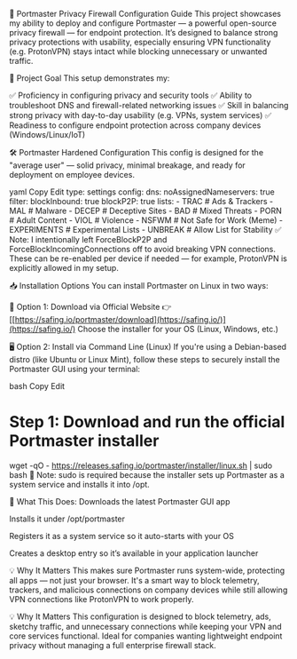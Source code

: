 🔧 Portmaster Privacy Firewall Configuration Guide
This project showcases my ability to deploy and configure Portmaster — a powerful open-source privacy firewall — for endpoint protection. It’s designed to balance strong privacy protections with usability, especially ensuring VPN functionality (e.g. ProtonVPN) stays intact while blocking unnecessary or unwanted traffic.

🎯 Project Goal
This setup demonstrates my:

✅ Proficiency in configuring privacy and security tools
✅ Ability to troubleshoot DNS and firewall-related networking issues
✅ Skill in balancing strong privacy with day-to-day usability (e.g. VPNs, system services)
✅ Readiness to configure endpoint protection across company devices (Windows/Linux/IoT)

🛠️ Portmaster Hardened Configuration
This config is designed for the "average user" — solid privacy, minimal breakage, and ready for deployment on employee devices.

yaml
Copy
Edit
type: settings
config:
    dns:
        noAssignedNameservers: true
    filter:
        blockInbound: true
        blockP2P: true
        lists:
            - TRAC        # Ads & Trackers
            - MAL         # Malware
            - DECEP       # Deceptive Sites
            - BAD         # Mixed Threats
            - PORN        # Adult Content
            - VIOL        # Violence
            - NSFWM       # Not Safe for Work (Meme)
            - EXPERIMENTS # Experimental Lists
            - UNBREAK     # Allow List for Stability
✅ Note: I intentionally left ForceBlockP2P and ForceBlockIncomingConnections off to avoid breaking VPN connections. These can be re-enabled per device if needed — for example, ProtonVPN is explicitly allowed in my setup.

📥 Installation Options
You can install Portmaster on Linux in two ways:

🔗 Option 1: Download via Official Website
👉 [[https://safing.io/portmaster/download](https://safing.io/)](https://safing.io/)
Choose the installer for your OS (Linux, Windows, etc.)

🖥️ Option 2: Install via Command Line (Linux)
If you're using a Debian-based distro (like Ubuntu or Linux Mint), follow these steps to securely install the Portmaster GUI using your terminal:

bash
Copy
Edit
# Step 1: Download and run the official Portmaster installer
wget -qO - https://releases.safing.io/portmaster/installer/linux.sh | sudo bash
🔐 Note: sudo is required because the installer sets up Portmaster as a system service and installs it into /opt.

🧪 What This Does:
Downloads the latest Portmaster GUI app

Installs it under /opt/portmaster

Registers it as a system service so it auto-starts with your OS

Creates a desktop entry so it’s available in your application launcher

💡 Why It Matters
This makes sure Portmaster runs system-wide, protecting all apps — not just your browser. It's a smart way to block telemetry, trackers, and malicious connections on company devices while still allowing VPN connections like ProtonVPN to work properly.

💡 Why It Matters
This configuration is designed to block telemetry, ads, sketchy traffic, and unnecessary connections while keeping your VPN and core services functional. Ideal for companies wanting lightweight endpoint privacy without managing a full enterprise firewall stack.

